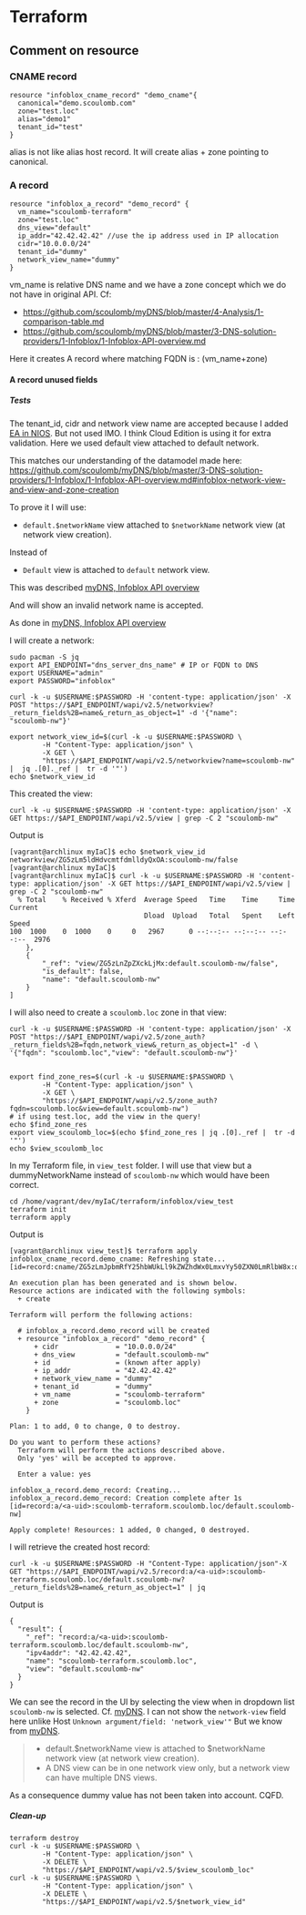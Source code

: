 # Terraform 

## Comment on resource

### CNAME record

```shell script
resource "infoblox_cname_record" "demo_cname"{
  canonical="demo.scoulomb.com"
  zone="test.loc"
  alias="demo1"
  tenant_id="test"
}
```

alias is not like alias host record.
It will create alias + zone pointing to canonical.


### A record

````shell script
resource "infoblox_a_record" "demo_record" {
  vm_name="scoulomb-terraform"
  zone="test.loc"
  dns_view="default"
  ip_addr="42.42.42.42" //use the ip address used in IP allocation
  cidr="10.0.0.0/24"
  tenant_id="dummy"
  network_view_name="dummy"
}
````

vm_name is relative DNS name and we have a zone concept which we do not have in original API.
Cf:
- https://github.com/scoulomb/myDNS/blob/master/4-Analysis/1-comparison-table.md
- https://github.com/scoulomb/myDNS/blob/master/3-DNS-solution-providers/1-Infoblox/1-Infoblox-API-overview.md

Here it creates A record where matching FQDN is : (vm_name+zone)

#### A record unused fields

##### Tests

The tenant_id, cidr and network view name are accepted because I added [EA in NIOS](#Configure-NIOS).
But not used IMO.
I think Cloud Edition is using it for extra validation.
Here we used default view attached to default network.

This matches our understanding of the datamodel made here:
https://github.com/scoulomb/myDNS/blob/master/3-DNS-solution-providers/1-Infoblox/1-Infoblox-API-overview.md#infoblox-network-view-and-view-and-zone-creation

To prove it I will use:
- `default.$networkName` view attached to `$networkName` network view (at network view creation).

Instead of 

- `Default` view is attached to `default` network view.

This was described [myDNS, Infoblox API overview](https://github.com/scoulomb/myDNS/blob/master/3-DNS-solution-providers/1-Infoblox/1-Infoblox-API-overview.md#api-impact-and-wrapup)

And will show an invalid network name is accepted.


As done in [myDNS, Infoblox API overview](https://github.com/scoulomb/myDNS/blob/master/3-DNS-solution-providers/1-Infoblox/1-Infoblox-API-overview.md#api-impact-and-wrapup)

<!--
I had updated it for the occasion
-->

I will create a network:


````shell script
sudo pacman -S jq
export API_ENDPOINT="dns_server_dns_name" # IP or FQDN to DNS
export USERNAME="admin"
export PASSWORD="infoblox"

curl -k -u $USERNAME:$PASSWORD -H 'content-type: application/json' -X POST "https://$API_ENDPOINT/wapi/v2.5/networkview?_return_fields%2B=name&_return_as_object=1" -d '{"name":
"scoulomb-nw"}'

export network_view_id=$(curl -k -u $USERNAME:$PASSWORD \
        -H "Content-Type: application/json" \
        -X GET \
        "https://$API_ENDPOINT/wapi/v2.5/networkview?name=scoulomb-nw" |  jq .[0]._ref |  tr -d '"')
echo $network_view_id

````

This created the view:

````shell script
curl -k -u $USERNAME:$PASSWORD -H 'content-type: application/json' -X GET https://$API_ENDPOINT/wapi/v2.5/view | grep -C 2 "scoulomb-nw"
````

Output is

````shell script
[vagrant@archlinux myIaC]$ echo $network_view_id
networkview/ZG5zLm5ldHdvcmtfdmlldyQxOA:scoulomb-nw/false
[vagrant@archlinux myIaC]$
[vagrant@archlinux myIaC]$ curl -k -u $USERNAME:$PASSWORD -H 'content-type: application/json' -X GET https://$API_ENDPOINT/wapi/v2.5/view | grep -C 2 "scoulomb-nw"
  % Total    % Received % Xferd  Average Speed   Time    Time     Time  Current
                                 Dload  Upload   Total   Spent    Left  Speed
100  1000    0  1000    0     0   2967      0 --:--:-- --:--:-- --:--:--  2976
    },
    {
        "_ref": "view/ZG5zLnZpZXckLjMx:default.scoulomb-nw/false",
        "is_default": false,
        "name": "default.scoulomb-nw"
    }
]
````

I will also need to create a `scoulomb.loc` zone in that view:

````shell script
curl -k -u $USERNAME:$PASSWORD -H 'content-type: application/json' -X POST "https://$API_ENDPOINT/wapi/v2.5/zone_auth?_return_fields%2B=fqdn,network_view&_return_as_object=1" -d \
'{"fqdn": "scoulomb.loc","view": "default.scoulomb-nw"}'


export find_zone_res=$(curl -k -u $USERNAME:$PASSWORD \
        -H "Content-Type: application/json" \
        -X GET \
        "https://$API_ENDPOINT/wapi/v2.5/zone_auth?fqdn=scoulomb.loc&view=default.scoulomb-nw")
# if using test.loc, add the view in the query!
echo $find_zone_res
export view_scoulomb_loc=$(echo $find_zone_res | jq .[0]._ref |  tr -d '"')
echo $view_scoulomb_loc

````


In my Terraform file, in `view_test` folder.
I will use that view but a dummyNetworkName instead of `scoulomb-nw` which would have been correct.

````shell script
cd /home/vagrant/dev/myIaC/terraform/infoblox/view_test
terraform init 
terraform apply
````

Output is 

````shell script
[vagrant@archlinux view_test]$ terraform apply
infoblox_cname_record.demo_cname: Refreshing state... [id=record:cname/ZG5zLmJpbmRfY25hbWUkLl9kZWZhdWx0LmxvYy50ZXN0LmRlbW8x:demo1.test.loc/default]

An execution plan has been generated and is shown below.
Resource actions are indicated with the following symbols:
  + create

Terraform will perform the following actions:

  # infoblox_a_record.demo_record will be created
  + resource "infoblox_a_record" "demo_record" {
      + cidr              = "10.0.0.0/24"
      + dns_view          = "default.scoulomb-nw"
      + id                = (known after apply)
      + ip_addr           = "42.42.42.42"
      + network_view_name = "dummy"
      + tenant_id         = "dummy"
      + vm_name           = "scoulomb-terraform"
      + zone              = "scoulomb.loc"
    }

Plan: 1 to add, 0 to change, 0 to destroy.

Do you want to perform these actions?
  Terraform will perform the actions described above.
  Only 'yes' will be accepted to approve.

  Enter a value: yes

infoblox_a_record.demo_record: Creating...
infoblox_a_record.demo_record: Creation complete after 1s [id=record:a/<a-uid>:scoulomb-terraform.scoulomb.loc/default.scoulomb-nw]

Apply complete! Resources: 1 added, 0 changed, 0 destroyed.
````

I will retrieve the created host record:

````shell script
curl -k -u $USERNAME:$PASSWORD -H "Content-Type: application/json"-X GET "https://$API_ENDPOINT/wapi/v2.5/record:a/<a-uid>:scoulomb-terraform.scoulomb.loc/default.scoulomb-nw?_return_fields%2B=name&_return_as_object=1" | jq
````

Output is
````shell script
{
  "result": {
    "_ref": "record:a/<a-uid>:scoulomb-terraform.scoulomb.loc/default.scoulomb-nw",
    "ipv4addr": "42.42.42.42",
    "name": "scoulomb-terraform.scoulomb.loc",
    "view": "default.scoulomb-nw"
  }
}
````

We can see the record in the UI by selecting the view when in dropdown list  `scoulomb-nw` is selected.
Cf. [myDNS](https://github.com/scoulomb/myDNS/blob/master/3-DNS-solution-providers/1-Infoblox/1-Infoblox-API-overview.md#can-i-decide-to-make-custom-direct-view-creation-and-assign-it-to-a-network-view).
I can not show the `network-view` field here unlike Host `Unknown argument/field: 'network_view'"`
But we know from [myDNS](https://github.com/scoulomb/myDNS/blob/master/3-DNS-solution-providers/1-Infoblox/1-Infoblox-API-overview.md#api-impact-and-wrapup).
> - default.$networkName view is attached to $networkName network view (at network view creation).
> - A DNS view can be in one network view only, but a network view can have multiple DNS views.

As a consequence dummy value has not been taken into account. CQFD.


##### Clean-up

````shell script
terraform destroy
curl -k -u $USERNAME:$PASSWORD \
        -H "Content-Type: application/json" \
        -X DELETE \
        "https://$API_ENDPOINT/wapi/v2.5/$view_scoulomb_loc"
curl -k -u $USERNAME:$PASSWORD \
        -H "Content-Type: application/json" \
        -X DELETE \
        "https://$API_ENDPOINT/wapi/v2.5/$network_view_id"
````

<!--
nslookup not purpose here
Understand CNAME no concept of network even if in view ok
-->
